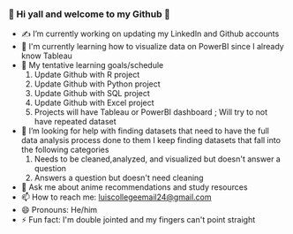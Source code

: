 ### 🐥 Hi yall and welcome to my Github 🐥

- ✍️ I’m currently working on updating my LinkedIn and Github accounts
- 🔋 I'm currently learning how to visualize data on PowerBI since I already know Tableau
- 📆 My tentative learning goals/schedule
     1) Update Github with R project 
     2) Update Github with Python project
     3) Update Github with SQL project
     4) Update Github with Excel project
     5) Projects will have Tableau or PowerBI dashboard ; Will try to not have repeated dataset
- 🤔 I’m looking for help with finding datasets that need to have the full data analysis process done to them
     I keep finding datasets that fall into the following categories
     1) Needs to be cleaned,analyzed, and visualized but doesn't answer a question
     2) Answers a question but doesn't need cleaning
- 💬 Ask me about anime recommendations and study resources
- 📫 How to reach me: luiscollegeemail24@gmail.com
- 😄 Pronouns: He/him
- ⚡ Fun fact: I'm double jointed and my fingers can't point straight
